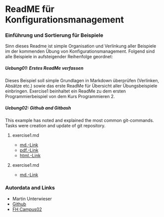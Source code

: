 # ReadME für Konfigurationsmanagement
### Einführung und Sortierung für Beispiele

Sinn dieses Readme ist simple Organisation und Verlinkung aller Beispiele im der kommenden Übung von Konfigurationsmanagement.
Folgend sind alle Beispiele  in aufsteigender Reihenfolge geordnet: 

##### Uebung01: Erstes ReadMe verfassen
Dieses Beispiel soll simple Grundlagen in Markdown überprüfen (Verlinken, Absätze etc.) sowie das erste ReadMe für Übersicht aller Übungsbeispiele einbringen. Exercise1 beinhaltet ein ReadMe zu dem ersten Programmierbeispiel von dem Kurs Programmieren 2.

##### Uebung02: Github and Gitbash
This example has noted and explained the most common git-commands. Tasks were creation and update of git repository.


1. exercise1.md
   - [md.-Link](exercise1.md)
   - [pdf.-Link](exercise1.pdf)
   - [html.-Link](exercise1.html)

2. exercise1.md
   - [md.-Link](exercise2.md) 



### Autordata and Links
- Martin Unterwieser
- [Github](https://github.com/Martin2525/Martin2525.github.io)
- [FH Campus02](https://www.campus02.at/)



